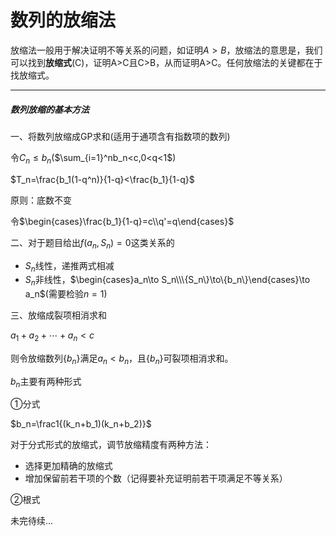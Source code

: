 # 数列的放缩法

放缩法一般用于解决证明不等关系的问题，如证明$A>B$，放缩法的意思是，我们可以找到**放缩式**(C)，证明A>C且C>B，从而证明A>C。任何放缩法的关键都在于找放缩式。

---

##### 数列放缩的基本方法

一、将数列放缩成GP求和(适用于通项含有指数项的数列)

令$C_n\le b_n$($\sum_{i=1}^nb_n<c,0<q<1$)

$T_n=\frac{b_1(1-q^n)}{1-q}<\frac{b_1}{1-q}$

原则：底数不变

令$\begin{cases}\frac{b_1}{1-q}=c\\q'=q\end{cases}$

二、对于题目给出$f(a_n,S_n)=0$这类关系的

* $S_n$线性，递推两式相减
* $S_n$非线性，$\begin{cases}a_n\to S_n\\\{S_n\}\to\{b_n\}\end{cases}\to a_n$(需要检验$n=1$)

三、放缩成裂项相消求和

$a_1+a_2+\cdots+a_n<c$

则令放缩数列$\{b_n\}$满足$a_n<b_n$，且$\{b_n\}$可裂项相消求和。

$b_n$主要有两种形式

①分式

$b_n=\frac1{(k_n+b_1)(k_n+b_2)}$

对于分式形式的放缩式，调节放缩精度有两种方法：

* 选择更加精确的放缩式
* 增加保留前若干项的个数（记得要补充证明前若干项满足不等关系）

②根式

未完待续...